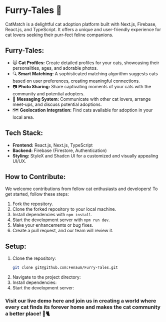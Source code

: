 # Furry-Tales 🐾

CatMatch is a delightful cat adoption platform built with Next.js, Firebase, React.js, and TypeScript. It offers a unique and user-friendly experience for cat lovers seeking their purr-fect feline companions.

## Furry-Tales:

- 🐱 **Cat Profiles:** Create detailed profiles for your cats, showcasing their personalities, ages, and adorable photos.
- 🔍 **Smart Matching:** A sophisticated matching algorithm suggests cats based on user preferences, creating meaningful connections.
- 📷 **Photo Sharing:** Share captivating moments of your cats with the community and potential adopters.
- 💬 **Messaging System:** Communicate with other cat lovers, arrange meet-ups, and discuss potential adoptions.
- 🗺️ **Geolocation Integration:** Find cats available for adoption in your local area.

## Tech Stack:

- **Frontend:** React.js, Next.js, TypeScript
- **Backend:** Firebase (Firestore, Authentication)
- **Styling:** StyleX and Shadcn UI for a customized and visually appealing UI/UX.

## How to Contribute:

We welcome contributions from fellow cat enthusiasts and developers! To get started, follow these steps:

1. Fork the repository.
2. Clone the forked repository to your local machine.
3. Install dependencies with `npm install`.
4. Start the development server with `npm run dev`.
5. Make your enhancements or bug fixes.
6. Create a pull request, and our team will review it.

## Setup:

1. Clone the repository:
   ```bash
   git clone git@github.com:Fenaum/Furry-Tales.git
2. Navigate to the project directory:
3. Install dependencies:
4. Start the development server:

### Visit our live demo here and join us in creating a world where every cat finds its forever home and makes the cat community a better place! 🏡🐈 
